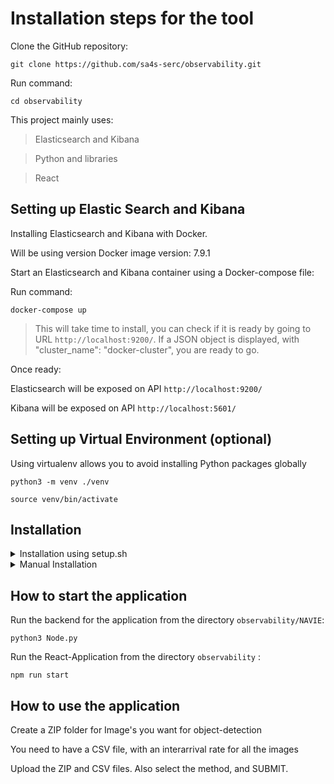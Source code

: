 # Installation steps for the tool

Clone the GitHub repository:

```
git clone https://github.com/sa4s-serc/observability.git
```

Run command:
```
cd observability
```

This project mainly uses:
> Elasticsearch and Kibana

> Python and libraries

>  React

## Setting up Elastic Search and Kibana 

Installing Elasticsearch and Kibana with Docker.

Will be using version Docker image version: 7.9.1

Start an Elasticsearch and Kibana container using a Docker-compose file:

Run command:

```
docker-compose up
```

> This will take time to install, you can check if it is ready by going to URL `http://localhost:9200/`.
> If a JSON object is displayed, with "cluster_name": "docker-cluster", you are ready to go.

Once ready:

Elasticsearch will be exposed on API `http://localhost:9200/`

Kibana will be exposed on API `http://localhost:5601/`


## Setting up Virtual Environment (optional)

Using virtualenv allows you to avoid installing Python packages globally

```
python3 -m venv ./venv

source venv/bin/activate
```
## Installation 

<details>
<summary>Installation using setup.sh</summary>

 ```
chmod +x setup.sh
./setup.sh
```
</details>

<details>
<summary>Manual Installation</summary>
 
## Importing Dashboard

```
curl -X POST "http://localhost:5601/api/saved_objects/_import" -H "kbn-xsrf: true" --form file=@export.ndjson
```
 
## Setting up Frontend

To install node module's:

Run command:

```
npm install
```


## Settign up Backend: Model loader, MAPE-K, Locust a load tester.

```
cd NAVIE

pip install -r requirements.txt'

python3 process_model.py

```
</details>

## How to start the application

Run the backend for the application from the directory `observability/NAVIE`:

```
python3 Node.py
```

Run the React-Application from the directory `observability` :

```
npm run start
```


## How to use the application

Create a ZIP folder for Image's you want for object-detection

You need to have a CSV file, with an interarrival rate for all the images

Upload the ZIP and CSV files. Also select the method, and SUBMIT.



